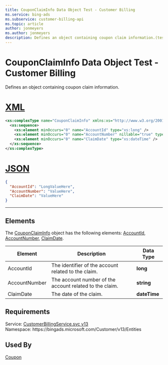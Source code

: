```yaml
---
title: CouponClaimInfo Data Object Test - Customer Billing
ms.service: bing-ads
ms.subservice: customer-billing-api
ms.topic: article
author: jonmeyers
ms.author: jonmeyers
description: Defines an object containing coupon claim information.(test)
---
```

# CouponClaimInfo Data Object Test - Customer Billing
Defines an object containing coupon claim information.

# [XML](#tab/xml)

```xml
<xs:complexType name="CouponClaimInfo" xmlns:xs="http://www.w3.org/2001/XMLSchema">
  <xs:sequence>
    <xs:element minOccurs="0" name="AccountId" type="xs:long" />
    <xs:element minOccurs="0" name="AccountNumber" nillable="true" type="xs:string" />
    <xs:element minOccurs="0" name="ClaimDate" type="xs:dateTime" />
  </xs:sequence>
</xs:complexType>
```

# [JSON](#tab/json)

```json
{
  "AccountId": "LongValueHere",
  "AccountNumber": "ValueHere",
  "ClaimDate": "ValueHere"
}
```

-----

## <a name="elements"></a>Elements

The [CouponClaimInfo](couponclaiminfo.md) object has the following elements: [AccountId](#accountid), [AccountNumber](#accountnumber), [ClaimDate](#claimdate).

|Element|Description|Data Type|
|-----------|---------------|-------------|
|<a name="accountid"></a>AccountId|The identifier of the account related to the claim.|**long**|
|<a name="accountnumber"></a>AccountNumber|The account number of the account related to the claim.|**string**|
|<a name="claimdate"></a>ClaimDate|The date of the claim.|**dateTime**|

## Requirements
Service: [CustomerBillingService.svc v13](https://clientcenter.api.bingads.microsoft.com/Api/Billing/v13/CustomerBillingService.svc)  
Namespace: https\://bingads.microsoft.com/Customer/v13/Entities  

## Used By
[Coupon](coupon.md)  
